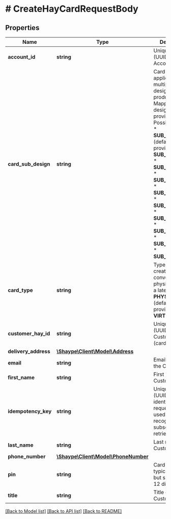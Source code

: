 # # CreateHayCardRequestBody

## Properties

Name | Type | Description | Notes
------------ | ------------- | ------------- | -------------
**account_id** | **string** | Unique identifier (UUID) of the Account |
**card_sub_design** | **string** | Card design, applicable to multiple Card designs for product. Mapping of designs will be provided. Possible values:  * **SUB_DESIGN_1** (default if not provided)  * **SUB_DESIGN_2**  * **SUB_DESIGN_3**  * **SUB_DESIGN_4**  * **SUB_DESIGN_5**  * **SUB_DESIGN_6**  * **SUB_DESIGN_7**  * **SUB_DESIGN_8**  * **SUB_DESIGN_9**  * **SUB_DESIGN_10** | [optional]
**card_type** | **string** | Type of card to create. Can convert virtual to physical card at a later time:  * **PHYSICAL** (default if not provided)  * **VIRTUAL** | [optional]
**customer_hay_id** | **string** | Unique identifier (UUID) of the Customer (cardholder) |
**delivery_address** | [**\Shaype\Client\Model\Address**](Address.md) |  |
**email** | **string** | Email address of the Customer |
**first_name** | **string** | First name of the Customer |
**idempotency_key** | **string** | Unique value (UUID) used to identify this request and used to recognise any subsequent retries |
**last_name** | **string** | Last name of the Customer |
**phone_number** | [**\Shaype\Client\Model\PhoneNumber**](PhoneNumber.md) |  |
**pin** | **string** | Card PIN, typically 4 digits but supports 4-12 digits |
**title** | **string** | Title of the Customer | [optional]

[[Back to Model list]](../../README.md#models) [[Back to API list]](../../README.md#endpoints) [[Back to README]](../../README.md)
